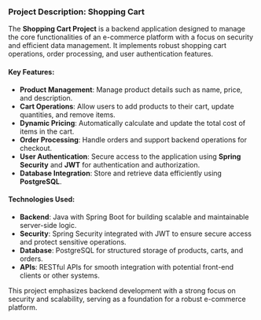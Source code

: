 ### Project Description: Shopping Cart

The **Shopping Cart Project** is a backend application designed to manage the core functionalities of an e-commerce platform with a focus on security and efficient data management. It implements robust shopping cart operations, order processing, and user authentication features.

#### Key Features:
- **Product Management**: Manage product details such as name, price, and description.
- **Cart Operations**: Allow users to add products to their cart, update quantities, and remove items.
- **Dynamic Pricing**: Automatically calculate and update the total cost of items in the cart.
- **Order Processing**: Handle orders and support backend operations for checkout.
- **User Authentication**: Secure access to the application using **Spring Security** and **JWT** for authentication and authorization.
- **Database Integration**: Store and retrieve data efficiently using **PostgreSQL**.

#### Technologies Used:
- **Backend**: Java with Spring Boot for building scalable and maintainable server-side logic.
- **Security**: Spring Security integrated with JWT to ensure secure access and protect sensitive operations.
- **Database**: PostgreSQL for structured storage of products, carts, and orders.
- **APIs**: RESTful APIs for smooth integration with potential front-end clients or other systems.

This project emphasizes backend development with a strong focus on security and scalability, serving as a foundation for a robust e-commerce platform.
